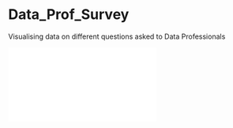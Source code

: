 # Data_Prof_Survey

Visualising data on different questions asked to Data Professionals 

![Dashboard](/repository/Data_Professional_Survey.pdf)
